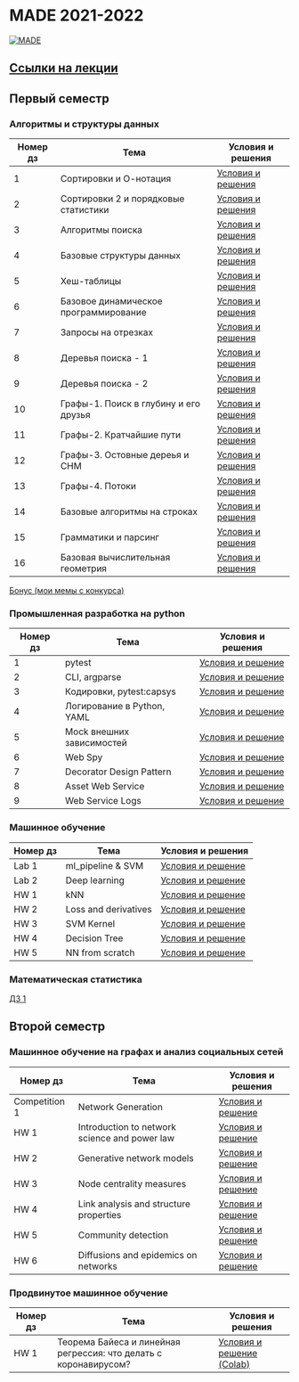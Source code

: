 # MADE 2021-2022

[![MADE](https://hsto.org/webt/uc/si/yy/ucsiyy0kdfx4arzzrcgayur751m.png)](https://data.vk.company/)

## [Ссылки на лекции](./links.md)

## Первый семестр

### Алгоритмы и структуры данных
| Номер дз | Тема                                  | Условия и решения                |
|----------|---------------------------------------|----------------------------------|
| 1        | Сортировки и О-нотация                | [Условия и решения](./algo/hw1)  |
| 2        | Сортировки 2 и порядковые статистики  | [Условия и решения](./algo/hw2)  |
| 3        | Алгоритмы поиска                      | [Условия и решения](./algo/hw3)  |
| 4        | Базовые структуры данных              | [Условия и решения](./algo/hw4)  |
| 5        | Хеш-таблицы                           | [Условия и решения](./algo/hw5)  |
| 6        | Базовое динамическое программирование | [Условия и решения](./algo/hw6)  |
| 7        | Запросы на отрезках                   | [Условия и решения](./algo/hw7)  |
| 8        | Деревья поиска - 1                    | [Условия и решения](./algo/hw8)  |
| 9        | Деревья поиска - 2                    | [Условия и решения](./algo/hw9)  |
| 10       | Графы-1. Поиск в глубину и его друзья | [Условия и решения](./algo/hw10) |
| 11       | Графы-2. Кратчайшие пути              | [Условия и решения](./algo/hw11) |
| 12       | Графы-3. Остовные дереья и СНМ        | [Условия и решения](./algo/hw12) |
| 13       | Графы-4. Потоки                       | [Условия и решения](./algo/hw13) |
| 14       | Базовые алгоритмы на строках          | [Условия и решения](./algo/hw14) |
| 15       | Грамматики и парсинг                  | [Условия и решения](./algo/hw15) |
| 16       | Базовая вычислительная геометрия      | [Условия и решения](./algo/hw16) |

[Бонус (мои мемы с конкурса)](./algo/memes/README.md)

### Промышленная разработка на python
| Номер дз | Тема                                  | Условия и решения                |
|----------|---------------------------------------|----------------------------------|
| 1        | pytest                                | [Условия и решение](./python/hw1)|
| 2        | CLI, argparse                         | [Условия и решение](./python/hw2)|
| 3        | Кодировки, pytest:capsys              | [Условия и решение](./python/hw3)|
| 4        | Логирование в Python, YAML            | [Условия и решение](./python/hw4)|
| 5        | Mock внешних зависимостей             | [Условия и решение](./python/hw5)|
| 6        | Web Spy                               | [Условия и решение](./python/hw6)|
| 7        | Decorator Design Pattern              | [Условия и решение](./python/hw7)|
| 8        | Asset Web Service                     | [Условия и решение](./python/hw8)|
| 9        | Web Service Logs                      | [Условия и решение](./python/hw9)|

### Машинное обучение
| Номер дз | Тема                                  | Условия и решения                   |
|----------|---------------------------------------|-------------------------------------|
| Lab 1    | ml_pipeline & SVM                     | [Условия и решение](./ml/lab1)      |
| Lab 2    | Deep learning                         | [Условия и решение](./ml/lab2)      |
| HW 1     | kNN                                   | [Условия и решение](./ml/hw1.ipynb) |
| HW 2     | Loss and derivatives                  | [Условия и решение](./ml/hw2.ipynb) |
| HW 3     | SVM Kernel                            | [Условия и решение](./ml/hw3.ipynb) |
| HW 4     | Decision Tree                         | [Условия и решение](./ml/hw4.ipynb) |
| HW 5     | NN from scratch                       | [Условия и решение](./ml/hw5.ipynb) |

### Математическая статистика
[ДЗ 1](./math_stat/hw1.ipynb)

## Второй семестр

### Машинное обучение на графах и анализ социальных сетей
| Номер дз      | Тема                                          | Условия и решения                                   |
|---------------|-----------------------------------------------|-----------------------------------------------------|
| Competition 1 | Network Generation                            | [Условия и решение](./sna_n_mlg/competition1.ipynb) |
| HW 1          | Introduction to network science and power law | [Условия и решение](./sna_n_mlg/hw1.ipynb)          |
| HW 2          | Generative network models                     | [Условия и решение](./sna_n_mlg/hw2.ipynb)          |
| HW 3          | Node centrality measures                      | [Условия и решение](./sna_n_mlg/hw3.ipynb)          | 
| HW 4          | Link analysis and structure properties        | [Условия и решение](./sna_n_mlg/hw4.ipynb)          | 
| HW 5          | Community detection                           | [Условия и решение](./sna_n_mlg/hw5.ipynb)          | 
| HW 6          | Diffusions and epidemics on networks          | [Условия и решение](./sna_n_mlg/hw6.ipynb)          |

### Продвинутое машинное обучение

| Номер дз |Тема                                                             |Условия и решения                                                                                                                        |
|----------|-----------------------------------------------------------------|-----------------------------------------------------------------------------------------------------------------------------------------|
| HW 1     |Теорема Байеса и линейная регрессия: что делать с коронавирусом? | [Условия и решение](./adv_ml/hw1.ipynb) [(Colab)](https://colab.research.google.com/drive/1mkO9KqDji-fUd2EvCBvETa4GBd5vqyvs?usp=sharing)|

